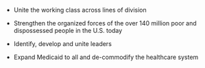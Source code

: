 - Unite the working class across lines of division

- Strengthen the organized forces of the over 140 million poor and
  dispossessed people in the U.S. today

- Identify, develop and unite leaders

- Expand Medicaid to all and de-commodify the healthcare system
